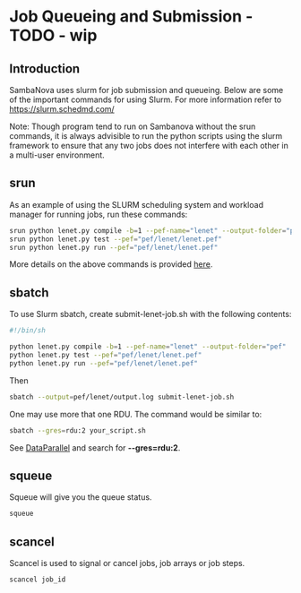 # Job Queueing and Submission - TODO - wip

<!---
**NOTE:  Please be mindful of how you use the systems.
For example, run larger jobs in the evening or on weekends.**

**NOTE:  Jobs on AI Accelerators *SHOULD NOT* be run interactively.
Jobs should be run using either *srun* or *sbatch*.**
--->




## Introduction

SambaNova uses slurm for job submission and queueing. Below are some of the important commands for using Slurm. For more information refer to https://slurm.schedmd.com/

Note: Though program tend to run on Sambanova without the srun commands, it is always advisible to run the python scripts using the slurm framework to ensure that any two jobs does not interfere with each other in a multi-user environment. 

## srun

As an example of using the SLURM scheduling system and workload manager for running jobs, run these commands:

```bash
srun python lenet.py compile -b=1 --pef-name="lenet" --output-folder="pef"
srun python lenet.py test --pef="pef/lenet/lenet.pef"
srun python lenet.py run --pef="pef/lenet/lenet.pef"
```

More details on the above commands is provided [here](Steps-to-run-a-model-or-program.md).

## sbatch
To use Slurm sbatch, create submit-lenet-job.sh with the following
contents:

```bash
#!/bin/sh

python lenet.py compile -b=1 --pef-name="lenet" --output-folder="pef"
python lenet.py test --pef="pef/lenet/lenet.pef"
python lenet.py run --pef="pef/lenet/lenet.pef"
```

Then

```bash
sbatch --output=pef/lenet/output.log submit-lenet-job.sh
```

One may use more that one RDU.  The command would be similar to:

```bash
sbatch --gres=rdu:2 your_script.sh
```

See [DataParallel](DataParallel.md) and search for **--gres=rdu:2**.

## squeue
Squeue will give you the queue status.

```bash
squeue
```

## scancel
Scancel is used to signal or cancel jobs, job arrays or job steps.

```bash
scancel job_id
```
